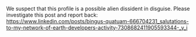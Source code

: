 We suspect that this profile is a possible alien dissident in disguise. Please investigate this post and report back: https://www.linkedin.com/posts/bingus-quatuam-666704231_salutations-to-my-network-of-earth-developers-activity-7308682411905593344-_y_i
